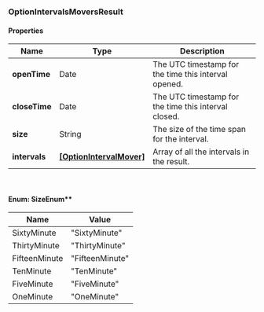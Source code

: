 
[//]: # (CLASS:OptionIntervalsMoversResult)

[//]: # (KIND:object)

### OptionIntervalsMoversResult

#### Properties

[//]: # (START_DEFINITION)

Name | Type | Description
------------ | ------------- | -------------
**openTime** | Date | The UTC timestamp for the time this interval opened. &nbsp;
**closeTime** | Date | The UTC timestamp for the time this interval closed. &nbsp;
**size** | String | The size of the time span for the interval. &nbsp;
**intervals** | [**[OptionIntervalMover]**](OptionIntervalMover.md) | Array of all the intervals in the result. &nbsp;

[//]: # (END_DEFINITION)


[//]: # (CONTAINED_CLASS:OptionIntervalMover)



<br/>

#### Enum: SizeEnum**

Name | Value
---- | -----
SixtyMinute | &quot;SixtyMinute&quot;
ThirtyMinute | &quot;ThirtyMinute&quot;
FifteenMinute | &quot;FifteenMinute&quot;
TenMinute | &quot;TenMinute&quot;
FiveMinute | &quot;FiveMinute&quot;
OneMinute | &quot;OneMinute&quot;



